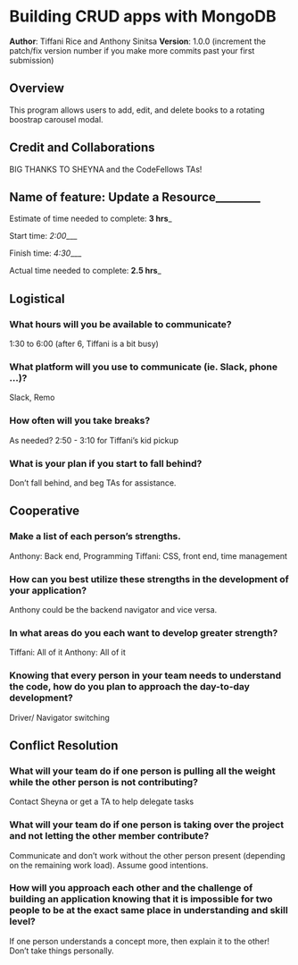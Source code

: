 # Building CRUD apps with MongoDB

**Author**: Tiffani Rice and Anthony Sinitsa
**Version**: 1.0.0 (increment the patch/fix version number if you make more commits past your first submission)

## Overview
This program allows users to add, edit, and delete books to a rotating boostrap carousel modal.

## Credit and Collaborations

BIG THANKS TO SHEYNA and the CodeFellows TAs!

## Name of feature: ____Update a Resource____________

Estimate of time needed to complete: __3 hrs___

Start time: _2:00____

Finish time: _4:30____

Actual time needed to complete: __2.5 hrs___


## Logistical

### What hours will you be available to communicate?
 
 1:30 to 6:00 (after 6, Tiffani is a bit busy)

### What platform will you use to communicate (ie. Slack, phone …)?

Slack, Remo

###  How often will you take breaks?

As needed? 2:50 - 3:10 for Tiffani’s kid pickup

### What is your plan if you start to fall behind?

Don’t fall behind, and beg TAs for assistance.

## Cooperative

### Make a list of each person’s strengths.

Anthony: Back end, Programming
Tiffani: CSS, front end, time management

### How can you best utilize these strengths in the development of your application?

Anthony could be the backend navigator and vice versa.

### In what areas do you each want to develop greater strength?

Tiffani: All of it
Anthony: All of it

### Knowing that every person in your team needs to understand the code, how do you plan to approach the day-to-day development?

Driver/ Navigator switching

## Conflict Resolution

### What will your team do if one person is pulling all the weight while the other person is not contributing?

Contact Sheyna or get a TA to help delegate tasks

### What will your team do if one person is taking over the project and not letting the other member contribute?

Communicate and don’t work without the other person present (depending on the remaining work load). Assume good intentions.

### How will you approach each other and the challenge of building an application knowing that it is impossible for two people to be at the exact same place in understanding and skill level?

If one person understands a concept more, then explain it to the other! Don’t take things personally.

